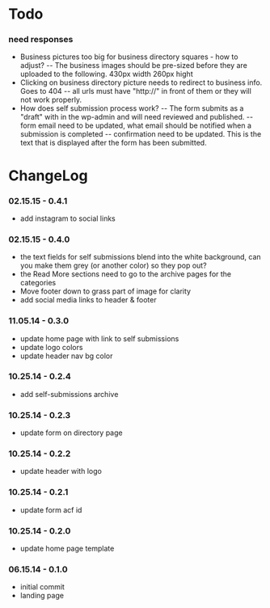 Todo
====================

### need responses
- Business pictures too big for business directory squares - how to adjust? 
-- The business images should be pre-sized before they are uploaded to the following. 430px width 260px hight
- Clicking on business directory picture needs to redirect to business info. Goes to 404
-- all urls must have "http://" in front of them or they will not work properly.
- How does self submission process work?
-- The form submits as a "draft" with in the wp-admin and will need reviewed and published.
-- form email need to be updated, what email should be notified when a submission is completed
-- confirmation  need to be updated. This is the text that is displayed after the form has been submitted.

ChangeLog
====================

### 02.15.15 - 0.4.1
- add instagram to social links

### 02.15.15 - 0.4.0
- the text fields for self submissions blend into the white background, can you make them grey (or another color) so they pop out? 
- the Read More sections need to go to the archive pages for the categories 
- Move footer down to grass part of image for clarity
- add social media links to header & footer

### 11.05.14 - 0.3.0
- update home page with link to self submissions
- update logo colors
- update header nav bg color

### 10.25.14 - 0.2.4
- add self-submissions archive

### 10.25.14 - 0.2.3
- update form on directory page

### 10.25.14 - 0.2.2
- update header with logo

### 10.25.14 - 0.2.1
- update form acf id

### 10.25.14 - 0.2.0
- update home page template

### 06.15.14 - 0.1.0
- initial commit
- landing page